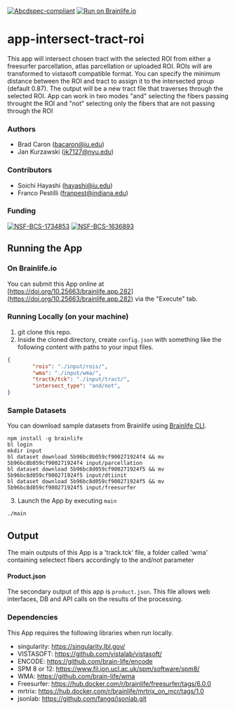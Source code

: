 [![Abcdspec-compliant](https://img.shields.io/badge/ABCD_Spec-v1.1-green.svg)](https://github.com/soichih/abcd-spec)
[![Run on Brainlife.io](https://img.shields.io/badge/Brainlife-bl.app.34-blue.svg)](https://doi.org/10.25663/bl.app.34)

# app-intersect-tract-roi
This app will intersect chosen tract with the selected ROI from either a freesurfer parcellation, atlas parcellation or uploaded ROI. ROIs will are transformed to vistasoft compatible format. You can specify the minimum distance between the ROI and tract to assign it to the intersected group (default 0.87). The output will be a new tract file that traverses through the selected ROI. App can work in two modes "and" selecting the fibers passing throught the ROI and "not" selecting only the fibers that are not passing through the ROI

### Authors
- Brad Caron (bacaron@iu.edu)
- Jan Kurzawski (jk7127@nyu.edu)

### Contributors
- Soichi Hayashi (hayashi@iu.edu)
- Franco Pestilli (franpest@indiana.edu)

### Funding
[![NSF-BCS-1734853](https://img.shields.io/badge/NSF_BCS-1734853-blue.svg)](https://nsf.gov/awardsearch/showAward?AWD_ID=1734853)
[![NSF-BCS-1636893](https://img.shields.io/badge/NSF_BCS-1636893-blue.svg)](https://nsf.gov/awardsearch/showAward?AWD_ID=1636893)

## Running the App 

### On Brainlife.io

You can submit this App online at [https://doi.org/10.25663/brainlife.app.282](https://doi.org/10.25663/brainlife.app.282) via the "Execute" tab.

### Running Locally (on your machine)

1. git clone this repo.
2. Inside the cloned directory, create `config.json` with something like the following content with paths to your input files.

```json
{
        "rois": "./input/rois/",
        "wma": "./input/wma/",
        "tractk/tck": "./input/tract/",
        "intersect_type": "and/not",      
}
```

### Sample Datasets

You can download sample datasets from Brainlife using [Brainlife CLI](https://github.com/brain-life/cli).

```
npm install -g brainlife
bl login
mkdir input
bl dataset download 5b96bc8b059cf900271924f4 && mv 5b96bc8b059cf900271924f4 input/parcellation
bl dataset download 5b96bc8d059cf900271924f5 && mv 5b96bc8d059cf900271924f5 input/dtiinit
bl dataset download 5b96bc8d059cf900271924f5 && mv 5b96bc8d059cf900271924f5 input/freesurfer

```


3. Launch the App by executing `main`

```bash
./main
```

## Output

The main outputs of this App is a 'track.tck' file, a folder called 'wma' containing selectect fibers accordingly to the and/not parameter

#### Product.json
The secondary output of this app is `product.json`. This file allows web interfaces, DB and API calls on the results of the processing. 

### Dependencies

This App requires the following libraries when run locally.

  - singularity: https://singularity.lbl.gov/
  - VISTASOFT: https://github.com/vistalab/vistasoft/
  - ENCODE: https://github.com/brain-life/encode
  - SPM 8 or 12: https://www.fil.ion.ucl.ac.uk/spm/software/spm8/
  - WMA: https://github.com/brain-life/wma
  - Freesurfer: https://hub.docker.com/r/brainlife/freesurfer/tags/6.0.0
  - mrtrix: https://hub.docker.com/r/brainlife/mrtrix_on_mcr/tags/1.0
  - jsonlab: https://github.com/fangq/jsonlab.git
